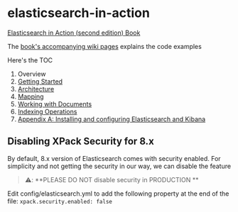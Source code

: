 # elasticsearch-in-action
[Elasticsearch in Action (second edition) Book](https://www.manning.com/books/elasticsearch-in-action-second-edition?utm_source=mkonda&utm_medium=affiliate&utm_campaign=book_konda_elasticsearch_7_23_21&a_aid=mkonda&a_bid=edbc50d4)

The [book's accompanying wiki pages](https://github.com/madhusudhankonda/elasticsearch-in-action/wiki) explains the code examples 

Here's the TOC

1. Overview
2. [Getting Started](https://github.com/madhusudhankonda/elasticsearch-in-action/wiki/Ch-2:-Getting-Started)
2. [Architecture](https://github.com/madhusudhankonda/elasticsearch-in-action/wiki/Ch-3:-Architecture)
4. [Mapping](https://github.com/madhusudhankonda/elasticsearch-in-action/wiki/Ch-4.-Mapping)
5. [Working with Documents](https://github.com/madhusudhankonda/elasticsearch-in-action/wiki/Ch-5.-Document-Operations)
6. [Indexing Operations](https://github.com/madhusudhankonda/elasticsearch-in-action/wiki/Ch-6-Indexing-Operations)
7. [Appendix A: Installing and configuring Elasticsearch and Kibana](https://github.com/madhusudhankonda/elasticsearch-in-action/wiki/Appendix-A:-Installation)

## Disabling XPack Security for 8.x
By default, 8.x version of Elasticsearch comes with security enabled. For simplicity and not getting the security in our way, we can disable the feature

 > ⚠️: **PLEASE DO NOT disable security in PRODUCTION **

Edit config/elasticsearch.yml to add the following property at the end of the file:
```xpack.security.enabled: false```
